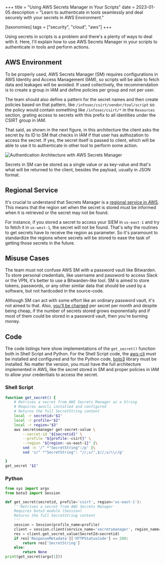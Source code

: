 +++
title = "Using AWS Secrets Manager in Your Scripts"
date  = 2023-01-05
description = "Learn to authenticate in tools seamlessly and deal securely with your secrets in AWS Environment."

[taxonomies]
tags = ["security", "cloud", "aws"]
+++

Using secrets in scripts is a problem and there's a plenty of ways to deal with it.  Here, I'll explain how to use AWS Secrets Manager in your scripts to authenticate in tools and perform actions.


## AWS Environment
To be properly used, AWS Secrets Manager (SM) requires configurations in AWS Identity and Access Management (IAM), so scripts will be able to fetch data and leakages will be avoided.  If used collectively, the recommendation is to create a group in IAM and define policies per group and not per user.

The team should also define a pattern for the secret names and then create policies based on that pattern, like `/infosec/csirt/vendor/tool/script` so the policy would contain something like `/infosec/csirt/*` in the `Resources` section, grating access to secrets with this prefix to all identities under the CSIRT group in IAM.

That said, as shown in the next figure, in this architecture the client asks the secret by its ID to SM that checks in IAM if that user has authozation to access the secret.  If yes, the secret itself is passed to client, which will be able to use it to authenticate in other tool to perform some action.

![Authentication Architecture with AWS Secrets Manager](/images/diagram-aws-auth-secmgr.png "Sequence diagram showing how the architecture works.")

Secrets in SM can be stored as a single value or as key-value and that's what will be returned to the client, besides the payload, usually in JSON format.


## Regional Service
It's crucial to understand that Secrets Manager is a [regional service in AWS](https://aws.amazon.com/about-aws/global-infrastructure/regional-product-services/).  This means that the region set when the secret is stored must be informed when it is retrieved or the secret may not be found.

For instance, if you stored a secret to access your SIEM in `us-east-1` and try to fetch it in `us-west-1`, the secret will not be found.  That's why the routines to get secrets have to receive the region as parameter.  So it's paramount to standardize the regions where secrets will be stored to ease the task of getting those secrets in the future.


## Misuse Cases
The team must not confuse AWS SM with a password vault like Bitwarden.  To store personal credentials, like username and password to access Slack or the VPN, it's better to use a Bitwarden-like tool.  SM is aimed to store tokens, passwords, or any other similar data that should be used by a software, but not hardcoded in the source-code.

Although SM can act with some effort like an ordinary password vault, it's not aimed to that.  Also, [you'll be charged](https://aws.amazon.com/secrets-manager/pricing/) per secret per month and despite being cheap, if the number of secrets stored grows exponentially and if most of them could be stored in a password vault, then you're burning money.


## Code
The code listings here show implementations of the `get_secret()` function both in Shell Script and Python.  For the Shell Script code, the [aws-cli](https://github.com/aws/aws-cli) must be installed and configured and for the Python code, [boto3](https://github.com/boto/boto3) library must be installed.  No matter the version, you must have the full architecture implemented in AWS, like the secret stored in SM and proper policies in IAM to allow your credentials to access the secret.

### Shell Script
```sh
function get_secret() {
    # Retrives a secret from AWS Secrets Manager as a String
    # Requires awscli installed and configured
    # Returns the full SecretString content
    local -r secretid="$1"
    local -r profile="$2"
    local -r region="$3"
    aws secretsmanager get-secret-value \
        --secret-id "${secretid}" \
        --profile "${profile:-csirt}" \
        --region "${region:-us-east-1}" |\
        sed -n '/^ *"SecretString":/p' |\
        sed 's/^ *"SecretString": "//;s/",$//;s/\\//g'

}
get_secret "$1"
```

### Python
```py
from sys import argv
from boto3 import Session

def get_secret(secretid, profile='csirt', region='us-east-1'):
    '''Retrives a secret from AWS Secrets Manager
    Requires boto3 module (Session)
    Returns the full SecretString content
    '''
    session = Session(profile_name=profile)
    client = session.client(service_name='secretsmanager', region_name=region)
    res = client.get_secret_value(SecretId=secretid)
    if res['ResponseMetadata']['HTTPStatusCode'] == 200:
        return res['SecretString']
    else:
        return None
print(get_secret(argv[1]))
```
